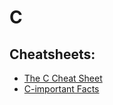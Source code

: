 # C

## Cheatsheets:

- [The C Cheat Sheet](./C-CheatSheet.pdf)
- [C-important Facts](./C-reference.pdf)
